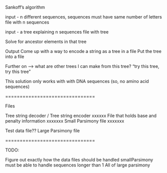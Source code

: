 Sankoff’s algorithm

input - n different sequences, sequences must have same number of letters
  file with n sequences

input - a tree explaining n sequences
  file with tree

Solve for ancestor elements in that tree

Output
  Come up with a way to encode a string as a tree in a file
  Put the tree into a file

Further on —> what are other trees I can make from this tree?
“try this tree, try this tree”

This solution only works with with DNA sequences (so, no amino acid sequences)

===============================

Files

Tree string decoder / Tree string encoder xxxxxx
File that holds base and penalty information xxxxxxx
Small Parsimony file xxxxxxx

Test data file??
Large Parsimony file

===============================

TODO:

Figure out exactly how the data files should be handled
smallParsimony must be able to handle sequences longer than 1
All of large parsimony
